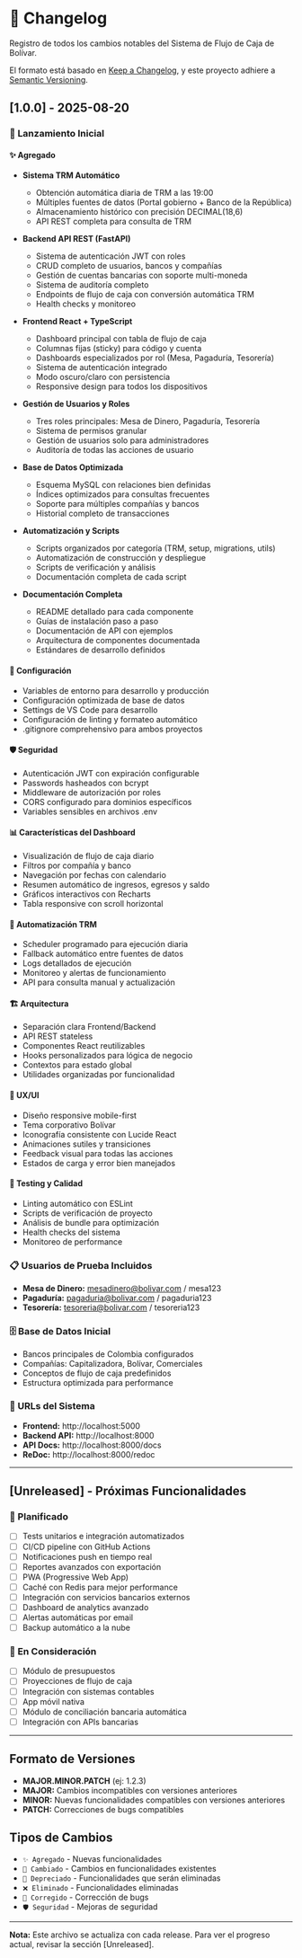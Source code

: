 # 📝 Changelog

Registro de todos los cambios notables del Sistema de Flujo de Caja de Bolívar.

El formato está basado en [Keep a Changelog](https://keepachangelog.com/es-ES/1.0.0/),
y este proyecto adhiere a [Semantic Versioning](https://semver.org/spec/v2.0.0.html).

## [1.0.0] - 2025-08-20

### 🎉 Lanzamiento Inicial

#### ✨ Agregado
- **Sistema TRM Automático**
  - Obtención automática diaria de TRM a las 19:00
  - Múltiples fuentes de datos (Portal gobierno + Banco de la República)
  - Almacenamiento histórico con precisión DECIMAL(18,6)
  - API REST completa para consulta de TRM

- **Backend API REST (FastAPI)**
  - Sistema de autenticación JWT con roles
  - CRUD completo de usuarios, bancos y compañías
  - Gestión de cuentas bancarias con soporte multi-moneda
  - Sistema de auditoría completo
  - Endpoints de flujo de caja con conversión automática TRM
  - Health checks y monitoreo

- **Frontend React + TypeScript**
  - Dashboard principal con tabla de flujo de caja
  - Columnas fijas (sticky) para código y cuenta
  - Dashboards especializados por rol (Mesa, Pagaduría, Tesorería)
  - Sistema de autenticación integrado
  - Modo oscuro/claro con persistencia
  - Responsive design para todos los dispositivos

- **Gestión de Usuarios y Roles**
  - Tres roles principales: Mesa de Dinero, Pagaduría, Tesorería
  - Sistema de permisos granular
  - Gestión de usuarios solo para administradores
  - Auditoría de todas las acciones de usuario

- **Base de Datos Optimizada**
  - Esquema MySQL con relaciones bien definidas
  - Índices optimizados para consultas frecuentes
  - Soporte para múltiples compañías y bancos
  - Historial completo de transacciones

- **Automatización y Scripts**
  - Scripts organizados por categoría (TRM, setup, migrations, utils)
  - Automatización de construcción y despliegue
  - Scripts de verificación y análisis
  - Documentación completa de cada script

- **Documentación Completa**
  - README detallado para cada componente
  - Guías de instalación paso a paso
  - Documentación de API con ejemplos
  - Arquitectura de componentes documentada
  - Estándares de desarrollo definidos

#### 🔧 Configuración
- Variables de entorno para desarrollo y producción
- Configuración optimizada de base de datos
- Settings de VS Code para desarrollo
- Configuración de linting y formateo automático
- .gitignore comprehensivo para ambos proyectos

#### 🛡️ Seguridad
- Autenticación JWT con expiración configurable
- Passwords hasheados con bcrypt
- Middleware de autorización por roles
- CORS configurado para dominios específicos
- Variables sensibles en archivos .env

#### 📊 Características del Dashboard
- Visualización de flujo de caja diario
- Filtros por compañía y banco
- Navegación por fechas con calendario
- Resumen automático de ingresos, egresos y saldo
- Gráficos interactivos con Recharts
- Tabla responsive con scroll horizontal

#### 🔄 Automatización TRM
- Scheduler programado para ejecución diaria
- Fallback automático entre fuentes de datos
- Logs detallados de ejecución
- Monitoreo y alertas de funcionamiento
- API para consulta manual y actualización

#### 🏗️ Arquitectura
- Separación clara Frontend/Backend
- API REST stateless
- Componentes React reutilizables
- Hooks personalizados para lógica de negocio
- Contextos para estado global
- Utilidades organizadas por funcionalidad

#### 📱 UX/UI
- Diseño responsive mobile-first
- Tema corporativo Bolívar
- Iconografía consistente con Lucide React
- Animaciones sutiles y transiciones
- Feedback visual para todas las acciones
- Estados de carga y error bien manejados

#### 🧪 Testing y Calidad
- Linting automático con ESLint
- Scripts de verificación de proyecto
- Análisis de bundle para optimización
- Health checks del sistema
- Monitoreo de performance

### 📋 Usuarios de Prueba Incluidos
- **Mesa de Dinero:** mesadinero@bolivar.com / mesa123
- **Pagaduría:** pagaduria@bolivar.com / pagaduria123
- **Tesorería:** tesoreria@bolivar.com / tesoreria123

### 🗄️ Base de Datos Inicial
- Bancos principales de Colombia configurados
- Compañías: Capitalizadora, Bolívar, Comerciales
- Conceptos de flujo de caja predefinidos
- Estructura optimizada para performance

### 🚀 URLs del Sistema
- **Frontend:** http://localhost:5000
- **Backend API:** http://localhost:8000
- **API Docs:** http://localhost:8000/docs
- **ReDoc:** http://localhost:8000/redoc

---

## [Unreleased] - Próximas Funcionalidades

### 🔮 Planificado
- [ ] Tests unitarios e integración automatizados
- [ ] CI/CD pipeline con GitHub Actions
- [ ] Notificaciones push en tiempo real
- [ ] Reportes avanzados con exportación
- [ ] PWA (Progressive Web App)
- [ ] Caché con Redis para mejor performance
- [ ] Integración con servicios bancarios externos
- [ ] Dashboard de analytics avanzado
- [ ] Alertas automáticas por email
- [ ] Backup automático a la nube

### 🔄 En Consideración
- [ ] Módulo de presupuestos
- [ ] Proyecciones de flujo de caja
- [ ] Integración con sistemas contables
- [ ] App móvil nativa
- [ ] Módulo de conciliación bancaria automática
- [ ] Integración con APIs bancarias

---

## Formato de Versiones

- **MAJOR.MINOR.PATCH** (ej: 1.2.3)
- **MAJOR:** Cambios incompatibles con versiones anteriores
- **MINOR:** Nuevas funcionalidades compatibles con versiones anteriores
- **PATCH:** Correcciones de bugs compatibles

## Tipos de Cambios

- `✨ Agregado` - Nuevas funcionalidades
- `🔄 Cambiado` - Cambios en funcionalidades existentes
- `🚫 Depreciado` - Funcionalidades que serán eliminadas
- `❌ Eliminado` - Funcionalidades eliminadas
- `🔧 Corregido` - Corrección de bugs
- `🛡️ Seguridad` - Mejoras de seguridad

---

**Nota:** Este archivo se actualiza con cada release. Para ver el progreso actual, revisar la sección [Unreleased].
